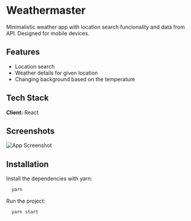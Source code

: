 # Weathermaster

Minimalistic weather app with location search funcionality and data from API. Designed for mobile devices.

## Features

- Location search
- Weather details for given location
- Changing background based on the temperature

## Tech Stack

**Client:** React

## Screenshots

![App Screenshot](https://i.imgur.com/JrOG8tz.png)

## Installation

Install the dependencies with yarn:

```bash
  yarn
```

Run the project:

```bash
  yarn start
``` 